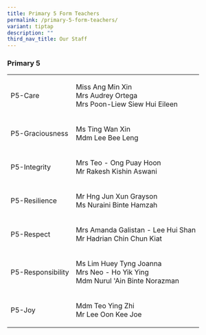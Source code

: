 ```yaml
---
title: Primary 5 Form Teachers
permalink: /primary-5-form-teachers/
variant: tiptap
description: ""
third_nav_title: Our Staff
---
```

<h3><strong>Primary 5</strong></h3>
<table style="minWidth: 50px">
<colgroup>
<col>
<col>
</colgroup>
<tbody>
<tr>
<td rowspan="1" colspan="1">
<p>P5-Care</p>
</td>
<td rowspan="1" colspan="1">
<p>Miss Ang Min Xin
<br>Mrs Audrey Ortega
<br>Mrs Poon-Liew Siew Hui Eileen</p>
</td>
</tr>
<tr>
<td rowspan="1" colspan="1">
<p>P5-Graciousness</p>
</td>
<td rowspan="1" colspan="1">
<p>Ms Ting Wan Xin
<br>Mdm Lee Bee Leng</p>
</td>
</tr>
<tr>
<td rowspan="1" colspan="1">
<p>P5-Integrity</p>
</td>
<td rowspan="1" colspan="1">
<p>Mrs Teo - Ong Puay Hoon
<br>Mr Rakesh Kishin Aswani</p>
</td>
</tr>
<tr>
<td rowspan="1" colspan="1">
<p>P5-Resilience</p>
</td>
<td rowspan="1" colspan="1">
<p>Mr Hng Jun Xun Grayson
<br>Ms Nuraini Binte Hamzah</p>
</td>
</tr>
<tr>
<td rowspan="1" colspan="1">
<p>P5-Respect</p>
</td>
<td rowspan="1" colspan="1">
<p>Mrs Amanda Galistan - Lee Hui Shan
<br>Mr Hadrian Chin Chun Kiat</p>
</td>
</tr>
<tr>
<td rowspan="1" colspan="1">
<p>P5-Responsibility</p>
</td>
<td rowspan="1" colspan="1">
<p>Ms Lim Huey Tyng Joanna
<br>Mrs Neo - Ho Yik Ying
<br>Mdm Nurul 'Ain Binte Norazman</p>
</td>
</tr>
<tr>
<td rowspan="1" colspan="1">
<p>P5-Joy</p>
</td>
<td rowspan="1" colspan="1">
<p>Mdm Teo Ying Zhi
<br>Mr Lee Oon Kee Joe</p>
</td>
</tr>
</tbody>
</table>
<p></p>